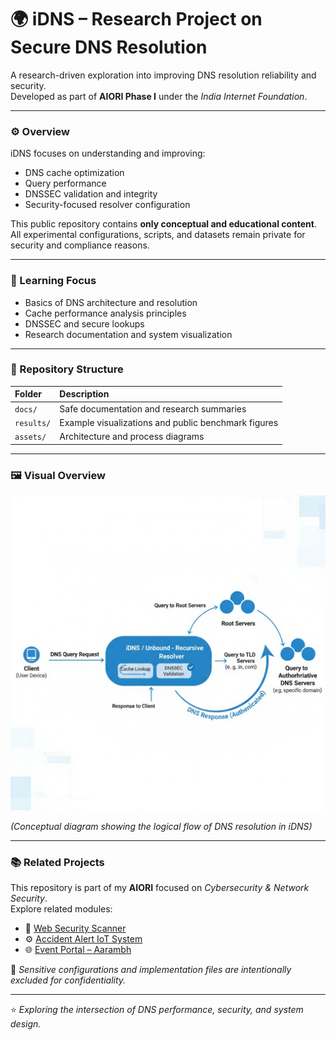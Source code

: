 # 🌍 iDNS – Research Project on Secure DNS Resolution  

A research-driven exploration into improving DNS resolution reliability and security.  
Developed as part of **AIORI Phase I** under the *India Internet Foundation*.  

---

### ⚙️ Overview
iDNS focuses on understanding and improving:
- DNS cache optimization  
- Query performance  
- DNSSEC validation and integrity  
- Security-focused resolver configuration  

This public repository contains **only conceptual and educational content**.  
All experimental configurations, scripts, and datasets remain private for security and compliance reasons.  

---

### 🧠 Learning Focus
- Basics of DNS architecture and resolution  
- Cache performance analysis principles  
- DNSSEC and secure lookups  
- Research documentation and system visualization  

---

### 📘 Repository Structure
| Folder | Description |
|:--|:--|
| `docs/` | Safe documentation and research summaries |
| `results/` | Example visualizations and public benchmark figures |
| `assets/` | Architecture and process diagrams |

---

### 🖼️ Visual Overview
![Architecture Diagram](assets/architecture_diagram.png)  

*(Conceptual diagram showing the logical flow of DNS resolution in iDNS)*  

---

### 📚 Related Projects
This repository is part of my **AIORI** focused on *Cybersecurity & Network Security*.  
Explore related modules:  

- 🔐 [Web Security Scanner](https://github.com/Jigisha-Diksha/Web-Security-Scanner)  
- ⚙️ [Accident Alert IoT System](https://github.com/Jigisha-Diksha/Accident-Alert-IoT-System)  
- 🌐 [Event Portal – Aarambh](https://github.com/Jigisha-Diksha/Event-Portal-Aarambh)  

🧩 *Sensitive configurations and implementation files are intentionally excluded for confidentiality.*  

---

⭐ *Exploring the intersection of DNS performance, security, and system design.*

